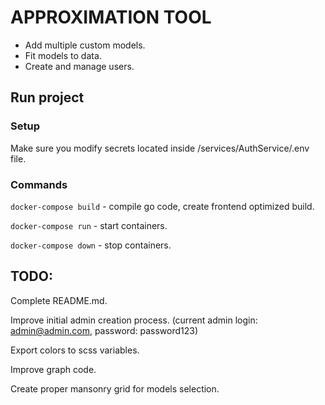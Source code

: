 # APPROXIMATION TOOL

- Add multiple custom models.
- Fit models to data.
- Create and manage users.

## Run project

### Setup
Make sure you modify secrets located inside /services/AuthService/.env file.

### Commands
`docker-compose build` - compile go code, create frontend optimized build.

`docker-compose run` - start containers.

`docker-compose down` - stop containers.

## TODO:
Complete README.md.

Improve initial admin creation process. (current admin login: admin@admin.com, password: password123)

Export colors to scss variables.

Improve graph code.

Create proper mansonry grid for models selection.

